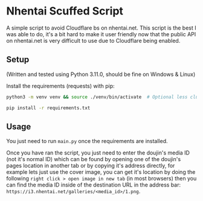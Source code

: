 # Nhentai Scuffed Script

A simple script to avoid Cloudflare bs on nhentai.net. This script is the best
I was able to do, it's a bit hard to make it user friendly now that the public
API on nhentai.net is very difficult to use due to Cloudflare being enabled.


## Setup

(Written and tested using Python 3.11.0, should be fine on Windows & Linux)

Install the requirements (requests) with pip:

```bash
python3 -m venv venv && source ./venv/bin/activate  # Optional less clutter.

pip install -r requirements.txt
```


## Usage

You just need to run `main.py` once the requirements are installed.

Once you have ran the script, you just need to enter the doujin's media ID
(not it's normal ID) which can be found by opening one of the doujin's pages
location in another tab or by copying it's address directly, for example
lets just use the cover image, you can get it's location by doing the
following `right click > open image in new tab` (in most browsers) then you
can find the media ID inside of the destination URL in the address bar:
`https://i3.nhentai.net/galleries/<media_id>/1.png`.
